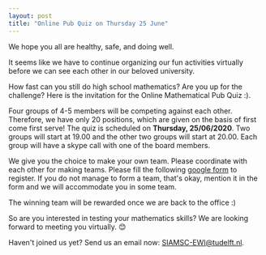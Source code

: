 ```yaml
---
layout: post
title: "Online Pub Quiz on Thursday 25 June"
---
```

We hope you all are healthy, safe, and doing well.


It seems like we have to continue organizing our fun activities virtually before we can see each other in our beloved university.


How fast can you still do high school mathematics? Are you up for the challenge?
Here is the invitation for the Online Mathematical Pub Quiz :).


Four groups of 4-5 members will be competing against each other. Therefore, we have only 20 positions, which are given on the basis of first come first serve! The quiz is scheduled on **Thursday, 25/06/2020**. Two groups will start at 19.00 and the other two groups will start at 20.00.  Each group will have a skype call with one of the board members.

We give you the choice to make your own team. Please coordinate with each other for making teams. Please fill the following [google form] to register. If you do not manage to form a team, that's okay, mention it in the form and we will accommodate you in some team.

The winning team will be rewarded once we are back to the office :)

So are you interested in testing your mathematics skills? We are looking forward to meeting you virtually. 😊 

Haven't joined us yet? Send us an email now: [SIAMSC-EWI@tudelft.nl].

[google form]: https://forms.gle/EuQypRNut7yzcHJS6 

[SIAMSC-EWI@tudelft.nl]: mailto:SIAMSC-EWI@tudelft.nl
